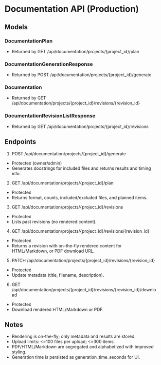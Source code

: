 # Documentation API (Production)

## Models

### DocumentationPlan
- Returned by GET /api/documentation/projects/{project_id}/plan

### DocumentationGenerationResponse
- Returned by POST /api/documentation/projects/{project_id}/generate

### Documentation
- Returned by GET /api/documentation/projects/{project_id}/revisions/{revision_id}

### DocumentationRevisionListResponse
- Returned by GET /api/documentation/projects/{project_id}/revisions

## Endpoints

1) POST /api/documentation/projects/{project_id}/generate
- Protected (owner/admin)
- Generates docstrings for included files and returns results and timing info.

2) GET /api/documentation/projects/{project_id}/plan
- Protected
- Returns format, counts, included/excluded files, and planned items.

3) GET /api/documentation/projects/{project_id}/revisions
- Protected
- Lists past revisions (no rendered content).

4) GET /api/documentation/projects/{project_id}/revisions/{revision_id}
- Protected
- Returns a revision with on-the-fly rendered content for HTML/Markdown, or PDF download URL.

5) PATCH /api/documentation/projects/{project_id}/revisions/{revision_id}
- Protected
- Update metadata (title, filename, description).

6) GET /api/documentation/projects/{project_id}/revisions/{revision_id}/download
- Protected
- Download rendered HTML/Markdown or PDF.

## Notes
- Rendering is on-the-fly; only metadata and results are stored.
- Upload limits: <=100 files per upload; <=300 items.
- PDF/HTML/Markdown are segregated and alphabetized with improved styling.
- Generation time is persisted as generation_time_seconds for UI.
